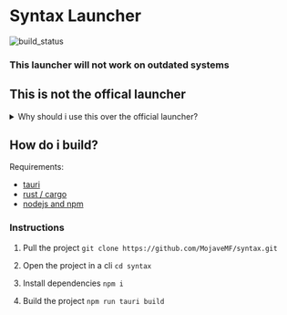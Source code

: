 # Syntax Launcher

![build_status](https://img.shields.io/github/actions/workflow/status/mojavemf/syntax/main.yaml
)

### This launcher will not work on outdated systems

## This is not the offical launcher

<details>
<summary>Why should i use this over the official launcher?</summary>

The offical launcher works fine but it is far from perfect.

The official launcher is flawed. Has no user interface and is destructive on non windows platforms.

I mean no offence to Austin but he clearly isnt a rust programmer since the project is badly formatted.

I have also improved upon the launcher in speed by running multiple download jobs in sync and same with the extraction providing a faster launch speed.

</details>

## How do i build?

Requirements:
 - [tauri](https://tauri.app/)
 - [rust / cargo](https://www.rust-lang.org/tools/install)
 - [nodejs and npm](https://nodejs.org/en/download/current)

### Instructions

1. Pull the project
`git clone https://github.com/MojaveMF/syntax.git`

2. Open the project in a cli `cd syntax`

3. Install dependencies `npm i`

4. Build the project `npm run tauri build`

